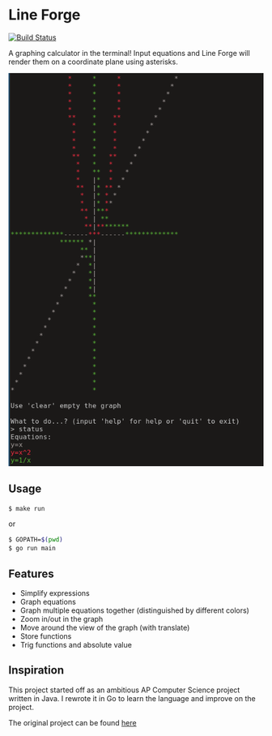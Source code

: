 # Line Forge
[![Build Status](https://travis-ci.com/srafi1/LineForge.png)](https://travis-ci.com/srafi1/LineForge)

A graphing calculator in the terminal! Input equations and Line Forge will render them on a coordinate plane using asterisks.

![Screenshot](https://raw.githubusercontent.com/srafi1/LineForge/master/screenshots/screenshot1.png)

## Usage
```bash
$ make run
```
or
```bash
$ GOPATH=$(pwd)
$ go run main
```

## Features
- Simplify expressions
- Graph equations
- Graph multiple equations together (distinguished by different colors)
- Zoom in/out in the graph
- Move around the view of the graph (with translate)
- Store functions
- Trig functions and absolute value

## Inspiration
This project started off as an ambitious AP Computer Science project written in Java. I rewrote it in Go to learn the language and improve on the project.

The original project can be found [here](https://github.com/srafi1/beard-loading)
